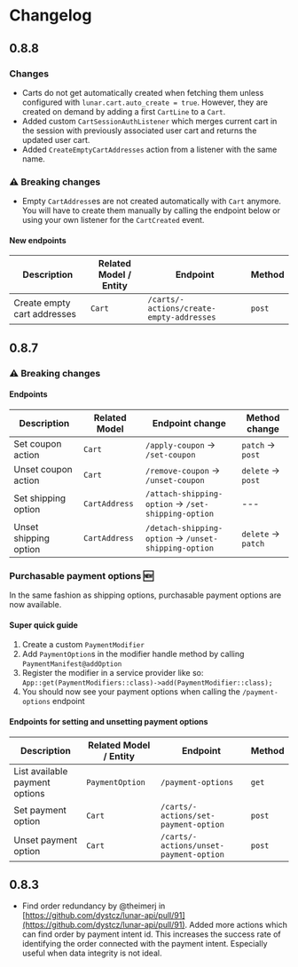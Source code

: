 # Changelog

## 0.8.8

### Changes

- Carts do not get automatically created when fetching them unless configured with `lunar.cart.auto_create = true`. However, they are created on demand by adding a first `CartLine` to a `Cart`.
- Added custom `CartSessionAuthListener` which merges current cart in the session with previously associated user cart and returns the updated user cart.
- Added `CreateEmptyCartAddresses` action from a listener with the same name.

### ⚠️ Breaking changes

- Empty `CartAddress`es are not created automatically with `Cart` anymore. You will have to create them manually by calling the endpoint below or using your own listener for the `CartCreated` event.

#### New endpoints

| Description | Related Model / Entity | Endpoint | Method |
| ----------- | ------------- | -------- | -------|
| Create empty cart addresses | `Cart` | `/carts/-actions/create-empty-addresses` | `post` |

## 0.8.7

### ⚠️ Breaking changes

#### Endpoints

| Description | Related Model | Endpoint change | Method change |
| ----------- | ------------- | --------------- | --------------|
| Set coupon action | `Cart` | `/apply-coupon` → `/set-coupon` | `patch` → `post` |
| Unset coupon action | `Cart` | `/remove-coupon` → `/unset-coupon` | `delete` → `post` |
| Set shipping option | `CartAddress` | `/attach-shipping-option` → `/set-shipping-option` | --- |
| Unset shipping option | `CartAddress` | `/detach-shipping-option` → `/unset-shipping-option` | `delete` → `patch` |

### Purchasable payment options 🆕

In the same fashion as shipping options, purchasable payment options are now available.

#### Super quick guide

1. Create a custom `PaymentModifier`
2. Add `PaymentOption`s in the modifier handle method by calling `PaymentManifest@addOption`
3. Register the modifier in a service provider like so: `App::get(PaymentModifiers::class)->add(PaymentModifier::class);`
4. You should now see your payment options when calling the `/payment-options` endpoint

#### Endpoints for setting and unsetting payment options

| Description | Related Model / Entity | Endpoint | Method |
| ----------- | ------------- | -------- | -------|
| List available payment options | `PaymentOption` | `/payment-options` | `get` |
| Set payment option | `Cart` | `/carts/-actions/set-payment-option` | `post` |
| Unset payment option | `Cart` | `/carts/-actions/unset-payment-option` | `post` |

## 0.8.3

* Find order redundancy by @theimerj in [https://github.com/dystcz/lunar-api/pull/91](https://github.com/dystcz/lunar-api/pull/91).
Added more actions which can find order by payment intent id.
This increases the success rate of identifying the order
connected with the payment intent.
Especially useful when data integrity is not ideal.
